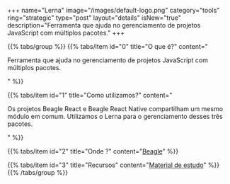 +++
name="Lerna"
image="/images/default-logo.png"
category="tools"
ring="strategic"
type="post"
layout="details"
isNew="true"
description="Ferramenta que ajuda no gerenciamento de projetos JavaScript com múltiplos pacotes."
+++

{{% tabs/group %}}
  {{% tabs/item id="0" title="O que é?" content="<p>Ferramenta que ajuda no gerenciamento de projetos JavaScript com múltiplos pacotes.</p>" %}}
  
  {{% tabs/item id="1" title="Como utilizamos?" content="<p>Os projetos Beagle React e Beagle React Native compartilham um mesmo módulo em comum. Utilizamos o Lerna para o gerenciamento desses três pacotes.</p>" %}}
  
  {{% tabs/item id="2" title="Onde ?" content="<a href='https://usebeagle.io/' target='_blank'>Beagle</a>" %}}

  {{% tabs/item id="3" title="Recursos" content="<a href='https://github.com/lerna/lerna' target='_blank'>Material de estudo</a>" %}}
{{% /tabs/group %}}